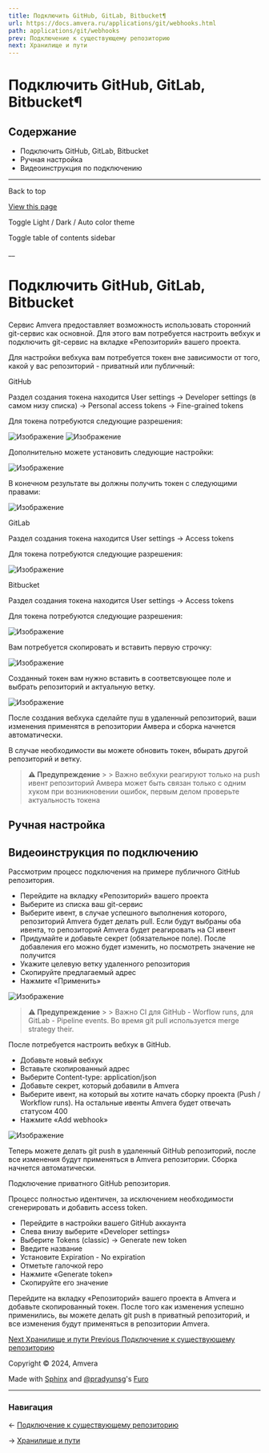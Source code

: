 ```yaml
---
title: Подключить GitHub, GitLab, Bitbucket¶
url: https://docs.amvera.ru/applications/git/webhooks.html
path: applications/git/webhooks
prev: Подключение к существующему репозиторию
next: Хранилище и пути
---
```


# Подключить GitHub, GitLab, Bitbucket¶

## Содержание

- Подключить GitHub, GitLab, Bitbucket
- Ручная настройка
- Видеоинструкция по подключению

---

Back to top

[ View this page ](<../../_sources/applications/git/webhooks.md.txt> "View this page")

Toggle Light / Dark / Auto color theme

Toggle table of contents sidebar

__

# Подключить GitHub, GitLab, Bitbucket

Сервис Amvera предоставляет возможность использовать сторонний git-сервис как основной. Для этого вам потребуется настроить вебхук и подключить git-сервис на вкладке «Репозиторий» вашего проекта.

Для настройки вебхука вам потребуется токен вне зависимости от того, какой у вас репозиторий - приватный или публичный:

GitHub

Раздел создания токена находится User settings -> Developer settings (в самом низу списка) -> Personal access tokens -> Fine-grained tokens

Для токена потребуются следующие разрешения:

![Изображение](images/github_token_contents_permission.png) ![Изображение](images/github_token_hook_permission.png)

Дополнительно можете установить следующие настройки:

![Изображение](images/github_token_settings.png)

В конечном результате вы должны получить токен с следующими правами:

![Изображение](images/github_all_token_permissions.png)

GitLab

Раздел создания токена находится User settings -> Access tokens

Для токена потребуются следующие разрешения:

![Изображение](images/gitlab_token_permissions.png)

Bitbucket

Раздел создания токена находится User settings -> Access tokens

Для токена потребуются следующие разрешения:

![Изображение](images/bitbucket_token_permissions.png)

Вам потребуется скопировать и вставить первую строчку:

![Изображение](images/bitbucket_token_copy.png)

Созданный токен вам нужно вставить в соответсвующее поле и выбрать репозиторий и актуальную ветку.

![Изображение](images/webhook_configured.png)

После создания вебхука сделайте пуш в удаленный репозиторий, ваши изменения применятся в репозитории Амвера и сборка начнется автоматически.

В случае необходимости вы можете обновить токен, вбырать другой репозиторий и ветку.

> **⚠️ Предупреждение** > > Важно вебхуки реагируют только на push ивент репозиторий Амвера может быть связан только с одним хуком при возникновении ошибок, первым делом проверьте актуальность токена 

## Ручная настройка

## Видеоинструкция по подключению

Рассмотрим процесс подключения на примере публичного GitHub репозитория.
* Перейдите на вкладку «Репозиторий» вашего проекта
* Выберите из списка ваш git-сервис
* Выберите ивент, в случае успешного выполнения которого, репозиторий Amvera будет делать pull. Если будут выбраны оба ивента, то репозиторий Amvera будет реагировать на CI ивент
* Придумайте и добавьте секрет (обязательное поле). После добавления его можно будет изменить, но посмотреть значение не получится
* Укажите целевую ветку удаленного репозитория
* Скопируйте предлагаемый адрес
* Нажмите «Применить»

![Изображение](images/webhook-add.png)

> **⚠️ Предупреждение** > > Важно CI для GitHub - Worflow runs, для GitLab - Pipeline events. Во время git pull используется merge strategy their. 

После потребуется настроить вебхук в GitHub.
* Добавьте новый вебхук
* Вставьте скопированный адрес
* Выберите Content-type: application/json
* Добавьте секрет, который добавили в Amvera
* Выберите ивент, на который вы хотите начать сборку проекта (Push / Workflow runs). На остальные ивенты Amvera будет отвечать статусом 400
* Нажмите «Add webhook»

![Изображение](images/webhook-github.png)

Теперь можете делать git push в удаленный GitHub репозиторий, после все изменения будут применяться в Amvera репозитории. Сборка начнется автоматически.

Подключение приватного GitHub репозитория.

Процесс полностью идентичен, за исключением необходимости сгенерировать и добавить access token.
* Перейдите в настройки вашего GitHub аккаунта
* Слева внизу выберите «Developer settings»
* Выберите Tokens (classic) -> Generate new token
* Введите название
* Установите Expiration - No expiration
* Отметьте галочкой repo
* Нажмите «Generate token»
* Скопируйте его значение

Перейдите на вкладку «Репозиторий» вашего проекта в Amvera и добавьте скопированный токен. После того как изменения успешно применились, вы можете делать git push в приватный репозиторий, и все изменения будут применяться в репозитории Amvera.

[ Next Хранилище и пути ](../storage.md) [ Previous Подключение к существующему репозиторию ](secondary-origin.md)

Copyright © 2024, Amvera 

Made with [Sphinx](<https://www.sphinx-doc.org/>) and [@pradyunsg](<https://pradyunsg.me>)'s [Furo](<https://github.com/pradyunsg/furo>)


---

### Навигация

← [Подключение к существующему репозиторию](secondary-origin.md)

→ [Хранилище и пути](storage.md)
